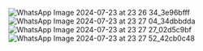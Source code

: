 ![WhatsApp Image 2024-07-23 at 23 26 34_3e96bfff](https://github.com/user-attachments/assets/47153e6d-3290-4397-9114-e2e9c2b1dfd4)
![WhatsApp Image 2024-07-23 at 23 27 04_34dbbdda](https://github.com/user-attachments/assets/c68c7be1-b6fa-41d0-9fc3-e393a407ccc7)
![WhatsApp Image 2024-07-23 at 23 27 27_02d5c9bf](https://github.com/user-attachments/assets/a860c80c-88a7-40e3-9e50-16996505bd8a)
![WhatsApp Image 2024-07-23 at 23 27 52_42cb0c48](https://github.com/user-attachments/assets/eb7ec83b-da92-44e5-8321-0c3e73dc6c6b)
